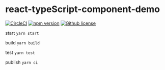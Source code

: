 # react-typeScript-component-demo

[![CircleCI](https://circleci.com/gh/sundjly/react-typeScript-component-demo/tree/master.svg?style=svg)](https://circleci.com/gh/sundjly/react-typeScript-component-demo/tree/master)
[![npm version](https://badge.fury.io/js/sundjly-icon.svg)](https://badge.fury.io/js/sundjly-icon)
[![Github license](https://img.shields.io/badge/license-MIT-yellow.svg)](https://github.com/sundjly/react-typeScript-component-demo/blob/master/LICENSE)



start `yarn start`

build `yarn build`

test  `yarn test`

publish   `yarn ci`